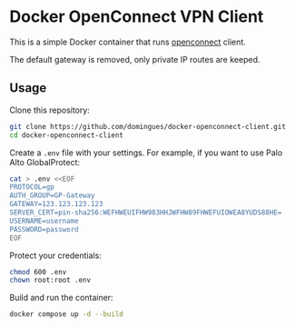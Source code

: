 # Docker OpenConnect VPN Client

This is a simple Docker container that runs [openconnect](https://manpages.ubuntu.com/manpages/noble/en/man8/openconnect.8.html) client.

The default gateway is removed, only private IP routes are keeped.

## Usage

Clone this repository:
```bash
git clone https://github.com/domingues/docker-openconnect-client.git
cd docker-openconnect-client
```

Create a `.env` file with your settings. For example, if you want to use Palo Alto GlobalProtect:
```bash
cat > .env <<EOF
PROTOCOL=gp
AUTH_GROUP=GP-Gateway
GATEWAY=123.123.123.123
SERVER_CERT=pin-sha256:WEFHWEUIFHW983HHJWFHW89FHWEFUIOWEA8YUDS88HE=
USERNAME=username
PASSWORD=password
EOF
```

Protect your credentials:
```bash
chmod 600 .env
chown root:root .env
```

Build and run the container:
```bash
docker compose up -d --build
```
